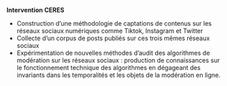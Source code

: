 **Intervention CERES**

- Construction d’une méthodologie de captations de contenus sur les réseaux sociaux numériques comme Tiktok, Instagram et Twitter
- Collecte d’un corpus de posts publiés sur ces trois mêmes réseaux sociaux
- Expérimentation de nouvelles méthodes d’audit des algorithmes de modération sur les réseaux sociaux : production de connaissances sur le fonctionnement technique des algorithmes en dégageant des invariants dans les temporalités et les objets de la modération en ligne.